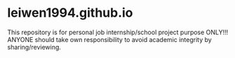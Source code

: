 # leiwen1994.github.io
This repository is for personal job internship/school project purpose ONLY!!!
ANYONE should take own responsibility to avoid academic integrity by sharing/reviewing.
